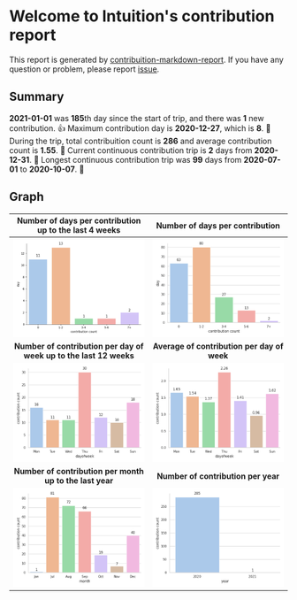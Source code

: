 # Welcome to lntuition's contribution report
This report is generated by [contribuition-markdown-report](https://github.com/lntuition/contribution-markdown-report).
If you have any question or problem, please report [issue](https://github.com/lntuition/contribution-markdown-report/issues).
## Summary
**2021-01-01** was **185**th day since the start of trip, and there was **1** new contribution. :+1:
Maximum contribution day is **2020-12-27**, which is **8**. :muscle:
During the trip, total contribuition count is **286** and average contribution count is **1.55**. :clap:
Current continuous contribution trip is **2** days from **2020-12-31**. :walking:
Longest continuous contribution trip was **99** days from **2020-07-01** to **2020-10-07**. :running:
## Graph
|     **Number of days per contribution up to the last 4 weeks**     |     **Number of days per contribution**     |
|:------------------------------------------------------------------:|:-------------------------------------------:|
|                  ![](asset/count-sum-recent.png)                   |        ![](asset/count-sum-full.png)        |
| **Number of contribution per day of week up to the last 12 weeks** | **Average of contribution per day of week** |
|                ![](asset/dayofweek-sum-recent.png)                 |     ![](asset/dayofweek-mean-full.png)      |
|      **Number of contribution per month up to the last year**      |     **Number of contribution per year**     |
|                  ![](asset/month-sum-recent.png)                   |        ![](asset/year-sum-full.png)         |